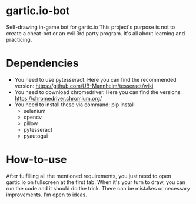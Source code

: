 # gartic.io-bot
 Self-drawing in-game bot for gartic.io
 This project's purpose is not to create a cheat-bot or an evil 3rd party program. It's all about learning and practicing.
 
# Dependencies
 - You need to use pytesseract. Here you can find the recommended version: https://github.com/UB-Mannheim/tesseract/wiki
 - You need to download chromedriver. Here you can find the versions: https://chromedriver.chromium.org/
 - You need to install these via command: pip install
   - selenium
   - opencv
   - pillow
   - pytesseract
   - pyautogui

# How-to-use
 After fulfilling all the mentioned requirements, you just need to open gartic.io on fullscreen at the first tab. When it's your turn to draw, you can run the code and it should do the trick.
 There can be mistakes or necessary improvements. I'm open to ideas.